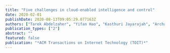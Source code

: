```yaml
---
title: "Five challenges in cloud-enabled intelligence and control"
date: 2020-02-01
publishDate: 2020-08-13T09:05:29.077163Z
authors: ["Tarek Abdelzaher", "Yifan Hao", "Kasthuri Jayarajah", "Archan Misra", "Per Skarin", "Shuochao Yao", "Dulanga Weerakoon", "Karl-Erik Årzén"]
publication_types: ["2"]
abstract: ""
featured: false
publication: "*ACM Transactions on Internet Technology (TOIT)*"
---
```


